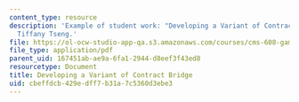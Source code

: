 ```yaml
---
content_type: resource
description: 'Example of student work: "Developing a Variant of Contract Bridge."
  Tiffany Tseng.'
file: https://ol-ocw-studio-app-qa.s3.amazonaws.com/courses/cms-608-game-design-spring-2008/cbeffdcb429edff7b31a7c5360d3ebe3_tseng2.pdf
file_type: application/pdf
parent_uid: 167451ab-ae9a-6fa1-2944-d8eef3f43ed8
resourcetype: Document
title: Developing a Variant of Contract Bridge
uid: cbeffdcb-429e-dff7-b31a-7c5360d3ebe3
---
```

